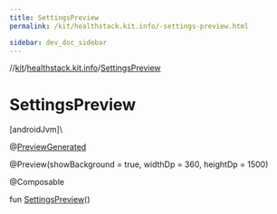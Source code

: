 ```yaml
---
title: SettingsPreview
permalink: /kit/healthstack.kit.info/-settings-preview.html

sidebar: dev_doc_sidebar
---
```

//[kit](../../index.html)/[healthstack.kit.info](index.html)/[SettingsPreview](-settings-preview.html)



# SettingsPreview



[androidJvm]\




@[PreviewGenerated](../healthstack.kit.annotation/-preview-generated/index.html)



@Preview(showBackground = true, widthDp = 360, heightDp = 1500)



@Composable



fun [SettingsPreview](-settings-preview.html)()




